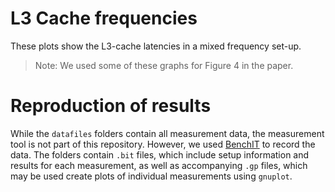 L3 Cache frequencies
====================

These plots show the  L3-cache latencies in a mixed frequency set-up.

> Note: We used some of these graphs for Figure 4 in the paper.

Reproduction of results
=======================

While the `datafiles` folders contain all measurement data, the measurement tool is not part of this repository. However, we used [BenchIT](https://tu-dresden.de/zih/forschung/projekte/benchit) to record the data. The folders contain `.bit` files, which include setup information and results for each measurement, as well as accompanying `.gp` files, which may be used create plots of individual measurements using `gnuplot`.
